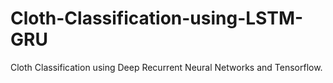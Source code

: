 # Cloth-Classification-using-LSTM-GRU
Cloth Classification using Deep Recurrent Neural Networks and Tensorflow.
